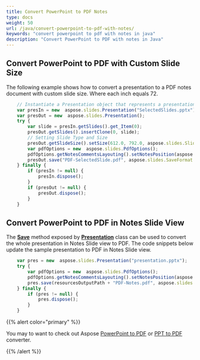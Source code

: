 ```yaml
---
title: Convert PowerPoint to PDF Notes
type: docs
weight: 50
url: /java/convert-powerpoint-to-pdf-with-notes/
keywords: "convert powerpoint to pdf with notes in java"
description: "Convert PowerPoint to PDF with notes in Java"
---
```


## **Convert PowerPoint to PDF with Custom Slide Size**
The following example shows how to convert a presentation to a PDF notes document with custom slide size. Where each inch equals 72.

```javascript
    // Instantiate a Presentation object that represents a presentation file
    var presIn = new  aspose.slides.Presentation("SelectedSlides.pptx");
    var presOut = new  aspose.slides.Presentation();
    try {
        var slide = presIn.getSlides().get_Item(0);
        presOut.getSlides().insertClone(0, slide);
        // Setting Slide Type and Size
        presOut.getSlideSize().setSize(612.0, 792.0, aspose.slides.SlideSizeScaleType.EnsureFit);
        var pdfOptions = new  aspose.slides.PdfOptions();
        pdfOptions.getNotesCommentsLayouting().setNotesPosition(aspose.slides.NotesPositions.BottomFull);
        presOut.save("PDF-SelectedSlide.pdf", aspose.slides.SaveFormat.Pdf, pdfOptions);
    } finally {
        if (presIn != null) {
            presIn.dispose();
        }
        if (presOut != null) {
            presOut.dispose();
        }
    }
```

## **Convert PowerPoint to PDF in Notes Slide View**
The [**Save**](https://reference.aspose.com/slides/nodejs-java/aspose.slides/Presentation#save-java.lang.String-int-) method exposed by [**Presentation**](https://reference.aspose.com/slides/nodejs-java/aspose.slides/Presentation) class can be used to convert the whole presentation in Notes Slide view to PDF. The code snippets below update the sample presentation to PDF in Notes Slide view.

```javascript
    var pres = new  aspose.slides.Presentation("presentation.pptx");
    try {
        var pdfOptions = new  aspose.slides.PdfOptions();
        pdfOptions.getNotesCommentsLayouting().setNotesPosition(aspose.slides.NotesPositions.BottomFull);
        pres.save(resourcesOutputPath + "PDF-Notes.pdf", aspose.slides.SaveFormat.Pdf, pdfOptions);
    } finally {
        if (pres != null) {
            pres.dispose();
        }
    }
```

{{% alert color="primary" %}} 

You may to want to check out Aspose [PowerPoint to PDF](https://products.aspose.app/slides/conversion/powerpoint-to-pdf) or [PPT to PDF](https://products.aspose.app/slides/conversion/ppt-to-pdf) converter. 

{{% /alert %}} 
